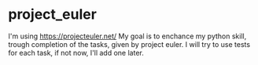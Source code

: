 # project_euler
I'm using https://projecteuler.net/
My goal is to enchance my python skill, trough completion of the tasks, given by project euler. 
I will try to use tests for each task, if not now, I'll add one later.
